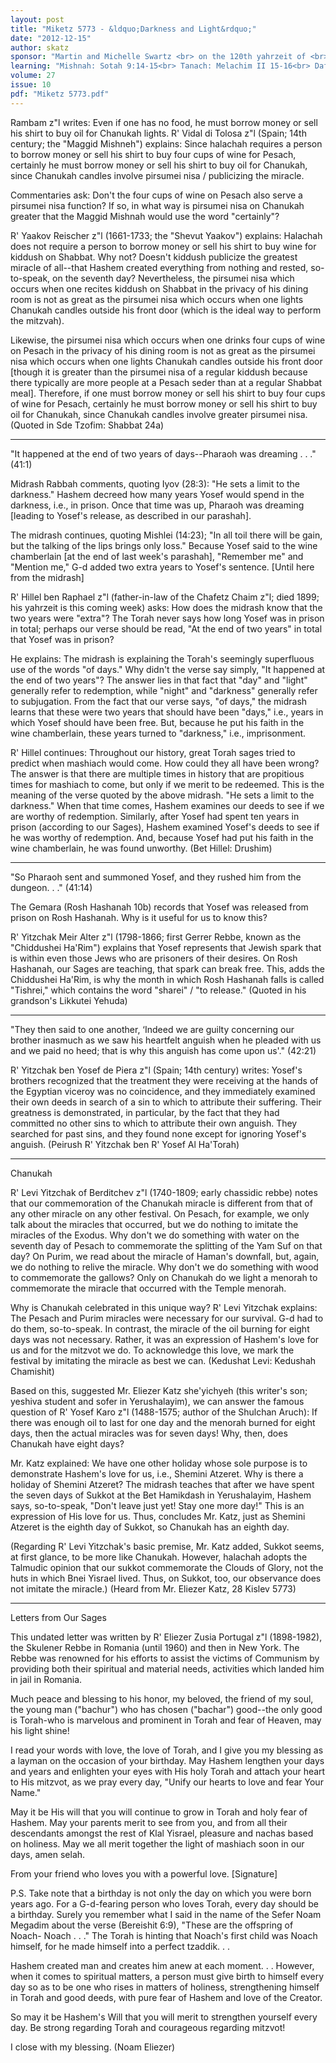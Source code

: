 ```yaml
---
layout: post
title: "Miketz 5773 - &ldquo;Darkness and Light&rdquo;"
date: "2012-12-15"
author: skatz
sponsor: "Martin and Michelle Swartz <br> on the 120th yahrzeit of <br> Martin's great-great-grandfather <br> Jacob Oesterreicher (1826-1892) <br>&nbsp;&nbsp;&nbsp;<br>The Vogel family <br> on the yahrzeit of <br> mother and grandmother <br> Miriam bat Yehuda Leib a\"h (Mary Kalkstein)"
learning: "Mishnah: Sotah 9:14-15<br> Tanach: Melachim II 15-16<br> Daf Yomi (Bavli): Shabbat 73<br> Halachah: Mishnah Berurah 165:1-166:1"
volume: 27
issue: 10
pdf: "Miketz 5773.pdf"
---
```


Rambam z"l writes: Even if one has no food, he must borrow money or sell his shirt to buy oil for Chanukah lights. R' Vidal di Tolosa z"l (Spain; 14th century; the "Maggid Mishneh") explains: Since halachah requires a person to borrow money or sell his shirt to buy four cups of wine for Pesach, certainly he must borrow money or sell his shirt to buy oil for Chanukah, since Chanukah candles involve pirsumei nisa / publicizing the miracle.

Commentaries ask: Don't the four cups of wine on Pesach also serve a pirsumei nisa function? If so, in what way is pirsumei nisa on Chanukah greater that the Maggid Mishnah would use the word "certainly"?

R' Yaakov Reischer z"l (1661-1733; the "Shevut Yaakov") explains: Halachah does not require a person to borrow money or sell his shirt to buy wine for kiddush on Shabbat. Why not? Doesn't kiddush publicize the greatest miracle of all--that Hashem created everything from nothing and rested, so-to-speak, on the seventh day? Nevertheless, the pirsumei nisa which occurs when one recites kiddush on Shabbat in the privacy of his dining room is not as great as the pirsumei nisa which occurs when one lights Chanukah candles outside his front door (which is the ideal way to perform the mitzvah).

Likewise, the pirsumei nisa which occurs when one drinks four cups of wine on Pesach in the privacy of his dining room is not as great as the pirsumei nisa which occurs when one lights Chanukah candles outside his front door \[though it is greater than the pirsumei nisa of a regular kiddush because there typically are more people at a Pesach seder than at a regular Shabbat meal\]. Therefore, if one must borrow money or sell his shirt to buy four cups of wine for Pesach, certainly he must borrow money or sell his shirt to buy oil for Chanukah, since Chanukah candles involve greater pirsumei nisa. (Quoted in Sde Tzofim: Shabbat 24a)

********

"It happened at the end of two years of days--Pharaoh was dreaming . . ." (41:1)

Midrash Rabbah comments, quoting Iyov (28:3): "He sets a limit to the darkness." Hashem decreed how many years Yosef would spend in the darkness, i.e., in prison. Once that time was up, Pharaoh was dreaming \[leading to Yosef's release, as described in our parashah\].

The midrash continues, quoting Mishlei (14:23); "In all toil there will be gain, but the talking of the lips brings only loss." Because Yosef said to the wine chamberlain \[at the end of last week's parashah\], "Remember me" and "Mention me," G-d added two extra years to Yosef's sentence. \[Until here from the midrash\]

R' Hillel ben Raphael z"l (father-in-law of the Chafetz Chaim z"l; died 1899; his yahrzeit is this coming week) asks: How does the midrash know that the two years were "extra"? The Torah never says how long Yosef was in prison in total; perhaps our verse should be read, "At the end of two years" in total that Yosef was in prison?

He explains: The midrash is explaining the Torah's seemingly superfluous use of the words "of days." Why didn't the verse say simply, "It happened at the end of two years"? The answer lies in that fact that "day" and "light" generally refer to redemption, while "night" and "darkness" generally refer to subjugation. From the fact that our verse says, "of days," the midrash learns that these were two years that should have been "days," i.e., years in which Yosef should have been free. But, because he put his faith in the wine chamberlain, these years turned to "darkness," i.e., imprisonment.

R' Hillel continues: Throughout our history, great Torah sages tried to predict when mashiach would come. How could they all have been wrong? The answer is that there are multiple times in history that are propitious times for mashiach to come, but only if we merit to be redeemed. This is the meaning of the verse quoted by the above midrash. "He sets a limit to the darkness." When that time comes, Hashem examines our deeds to see if we are worthy of redemption. Similarly, after Yosef had spent ten years in prison (according to our Sages), Hashem examined Yosef's deeds to see if he was worthy of redemption. And, because Yosef had put his faith in the wine chamberlain, he was found unworthy. (Bet Hillel: Drushim)

********

"So Pharaoh sent and summoned Yosef, and they rushed him from the dungeon. . ." (41:14)

The Gemara (Rosh Hashanah 10b) records that Yosef was released from prison on Rosh Hashanah. Why is it useful for us to know this?

R' Yitzchak Meir Alter z"l (1798-1866; first Gerrer Rebbe, known as the "Chiddushei Ha'Rim") explains that Yosef represents that Jewish spark that is within even those Jews who are prisoners of their desires. On Rosh Hashanah, our Sages are teaching, that spark can break free. This, adds the Chiddushei Ha'Rim, is why the month in which Rosh Hashanah falls is called "Tishrei," which contains the word "sharei" / "to release." (Quoted in his grandson's Likkutei Yehuda)

********

"They then said to one another, &lsquo;Indeed we are guilty concerning our brother inasmuch as we saw his heartfelt anguish when he pleaded with us and we paid no heed; that is why this anguish has come upon us'." (42:21)

R' Yitzchak ben Yosef de Piera z"l (Spain; 14th century) writes: Yosef's brothers recognized that the treatment they were receiving at the hands of the Egyptian viceroy was no coincidence, and they immediately examined their own deeds in search of a sin to which to attribute their suffering. Their greatness is demonstrated, in particular, by the fact that they had committed no other sins to which to attribute their own anguish. They searched for past sins, and they found none except for ignoring Yosef's anguish. (Peirush R' Yitzchak ben R' Yosef Al Ha'Torah)

********

Chanukah

R' Levi Yitzchak of Berditchev z"l (1740-1809; early chassidic rebbe) notes that our commemoration of the Chanukah miracle is different from that of any other miracle on any other festival. On Pesach, for example, we only talk about the miracles that occurred, but we do nothing to imitate the miracles of the Exodus. Why don't we do something with water on the seventh day of Pesach to commemorate the splitting of the Yam Suf on that day? On Purim, we read about the miracle of Haman's downfall, but, again, we do nothing to relive the miracle. Why don't we do something with wood to commemorate the gallows? Only on Chanukah do we light a menorah to commemorate the miracle that occurred with the Temple menorah.

Why is Chanukah celebrated in this unique way? R' Levi Yitzchak explains: The Pesach and Purim miracles were necessary for our survival. G-d had to do them, so-to-speak. In contrast, the miracle of the oil burning for eight days was not necessary. Rather, it was an expression of Hashem's love for us and for the mitzvot we do. To acknowledge this love, we mark the festival by imitating the miracle as best we can. (Kedushat Levi: Kedushah Chamishit)

Based on this, suggested Mr. Eliezer Katz she'yichyeh (this writer's son; yeshiva student and sofer in Yerushalayim), we can answer the famous question of R' Yosef Karo z"l (1488-1575; author of the Shulchan Aruch): If there was enough oil to last for one day and the menorah burned for eight days, then the actual miracles was for seven days! Why, then, does Chanukah have eight days?

Mr. Katz explained: We have one other holiday whose sole purpose is to demonstrate Hashem's love for us, i.e., Shemini Atzeret. Why is there a holiday of Shemini Atzeret? The midrash teaches that after we have spent the seven days of Sukkot at the Bet Hamikdash in Yerushalayim, Hashem says, so-to-speak, "Don't leave just yet! Stay one more day!" This is an expression of His love for us. Thus, concludes Mr. Katz, just as Shemini Atzeret is the eighth day of Sukkot, so Chanukah has an eighth day.

(Regarding R' Levi Yitzchak's basic premise, Mr. Katz added, Sukkot seems, at first glance, to be more like Chanukah. However, halachah adopts the Talmudic opinion that our sukkot commemorate the Clouds of Glory, not the huts in which Bnei Yisrael lived. Thus, on Sukkot, too, our observance does not imitate the miracle.) (Heard from Mr. Eliezer Katz, 28 Kislev 5773)

********

Letters from Our Sages

This undated letter was written by R' Eliezer Zusia Portugal z"l (1898-1982), the Skulener Rebbe in Romania (until 1960) and then in New York. The Rebbe was renowned for his efforts to assist the victims of Communism by providing both their spiritual and material needs, activities which landed him in jail in Romania.

Much peace and blessing to his honor, my beloved, the friend of my soul, the young man ("bachur") who has chosen ("bachar") good--the only good is Torah-who is marvelous and prominent in Torah and fear of Heaven, may his light shine!

I read your words with love, the love of Torah, and I give you my blessing as a layman on the occasion of your birthday. May Hashem lengthen your days and years and enlighten your eyes with His holy Torah and attach your heart to His mitzvot, as we pray every day, "Unify our hearts to love and fear Your Name."

May it be His will that you will continue to grow in Torah and holy fear of Hashem. May your parents merit to see from you, and from all their descendants amongst the rest of Klal Yisrael, pleasure and nachas based on holiness. May we all merit together the light of mashiach soon in our days, amen selah.

From your friend who loves you with a powerful love. \[Signature\]

P.S. Take note that a birthday is not only the day on which you were born years ago. For a G-d-fearing person who loves Torah, every day should be a birthday. Surely you remember what I said in the name of the Sefer Noam Megadim about the verse (Bereishit 6:9), "These are the offspring of Noach- Noach . . ." The Torah is hinting that Noach's first child was Noach himself, for he made himself into a perfect tzaddik. . .

Hashem created man and creates him anew at each moment. . . However, when it comes to spiritual matters, a person must give birth to himself every day so as to be one who rises in matters of holiness, strengthening himself in Torah and good deeds, with pure fear of Hashem and love of the Creator.

So may it be Hashem's Will that you will merit to strengthen yourself every day. Be strong regarding Torah and courageous regarding mitzvot!

I close with my blessing. (Noam Eliezer)

